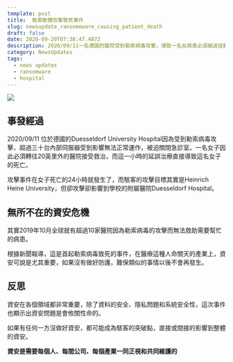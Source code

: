 ```yaml
---
template: post
title:  勒索軟體攻擊致死事件
slug: newsupdate_ransomeware_causing_patient_death
draft: false
date: 2020-09-20T07:38:47.487Z
description: 2020/09/11一名德國的醫院受到勒索病毒攻擊，導致一名女病患必須被送往較遠的醫院接受治療，這一小時的延誤治療直接導致這名女子的死亡。
category: NewsUpdates
tags:
  - news updates
  - ransomware
  - hospital
---
```

![](/media/ransomware_death_cover.jpg)

## 事發經過

2020/09/11 位於德國的Duesseldorf University Hospital因為受到勒索病毒攻擊，超過三十台內部伺服器受到影響無法正常運作，被迫關閉急診室。一名女子因此必須轉往20英里外的醫院接受救治，而這一小時的延誤治療直接導致這名女子的死亡。

攻擊事件在女子死亡的24小時就發生了，而駭客的攻擊目標其實是Heinrich Heine University，但卻攻擊卻影響到學校的附屬醫院Duesseldorf Hospital。

## 無所不在的資安危機

其實2019年10月全球就有超過10家醫院因為勒索病毒的攻擊而無法救助需要幫忙的病患。

根據新聞報導，這是首起勒索病毒致死的事件，在醫療這種人命關天的產業上，資安可說是尤其重要，如果沒有做好防護，難保類似的事情以後不會再發生。

## 反思

資安在各個領域都非常重要，除了資料的安全、隱私問題和系統安全性，這次事件也顯示出資安問題是會攸關性命的。

如果有任何一方沒做好資安，都可能成為駭客的突破點，直接或間接的影響到整體的資安。

**資安是需要每個人、每間公司、每個產業一同正視和共同維護的**